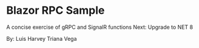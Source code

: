 # Blazor RPC Sample

A concise exercise of gRPC and SignalR functions
Next: Upgrade to NET 8

By: Luis Harvey Triana Vega

